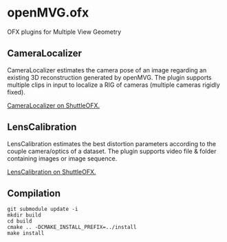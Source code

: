 openMVG.ofx
============

OFX plugins for Multiple View Geometry

## CameraLocalizer

CameraLocalizer estimates the camera pose of an image regarding an existing 3D reconstruction generated by openMVG.
The plugin supports multiple clips in input to localize a RIG of cameras (multiple cameras rigidly fixed).

[CameraLocalizer on ShuttleOFX.](http://shuttleofx.org/plugin/openmvg.cameralocalizer)

## LensCalibration

LensCalibration estimates the best distortion parameters according to the couple camera/optics of a dataset.
The plugin supports video file & folder containing images or image sequence.

[LensCalibration on ShuttleOFX.](http://shuttleofx.org/plugin/openmvg.lenscalibration)

## Compilation

```
git submodule update -i
mkdir build
cd build
cmake .. -DCMAKE_INSTALL_PREFIX=../install
make install
```
